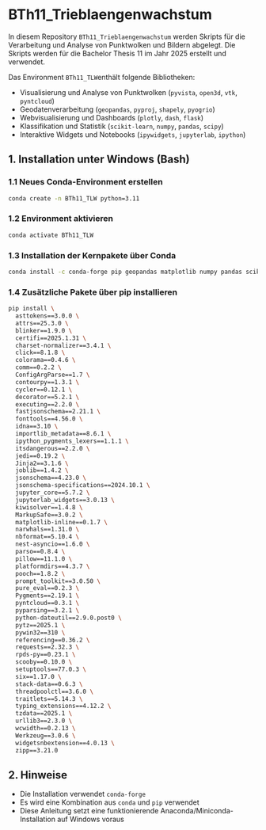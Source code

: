 # BTh11_Trieblaengenwachstum

In diesem Repository `BTh11_Trieblaengenwachstum` werden Skripts für die Verarbeitung und Analyse von Punktwolken und Bildern abgelegt. Die Skripts werden für die Bachelor Thesis 11 im Jahr 2025 erstellt und verwendet.

Das Environment `BTh11_TLW`enthält folgende Bibliotheken:

- Visualisierung und Analyse von Punktwolken (`pyvista`, `open3d`, `vtk`, `pyntcloud`)
- Geodatenverarbeitung (`geopandas`, `pyproj`, `shapely`, `pyogrio`)
- Webvisualisierung und Dashboards (`plotly`, `dash`, `flask`)
- Klassifikation und Statistik (`scikit-learn`, `numpy`, `pandas`, `scipy`)
- Interaktive Widgets und Notebooks (`ipywidgets`, `jupyterlab`, `ipython`)

## 1. Installation unter Windows (Bash)

### 1.1 Neues Conda-Environment erstellen

```bash
conda create -n BTh11_TLW python=3.11
```

### 1.2 Environment aktivieren

```bash
conda activate BTh11_TLW
```

### 1.3 Installation der Kernpakete über Conda

```bash
conda install -c conda-forge pip geopandas matplotlib numpy pandas scikit-learn scipy shapely pyproj laspy vtk open3d pyvista dash flask plotly ipywidgets ipython jupyterlab stringcase tqdm retrying pyogrio
```

### 1.4 Zusätzliche Pakete über pip installieren

```bash
pip install \
  asttokens==3.0.0 \
  attrs==25.3.0 \
  blinker==1.9.0 \
  certifi==2025.1.31 \
  charset-normalizer==3.4.1 \
  click==8.1.8 \
  colorama==0.4.6 \
  comm==0.2.2 \
  ConfigArgParse==1.7 \
  contourpy==1.3.1 \
  cycler==0.12.1 \
  decorator==5.2.1 \
  executing==2.2.0 \
  fastjsonschema==2.21.1 \
  fonttools==4.56.0 \
  idna==3.10 \
  importlib_metadata==8.6.1 \
  ipython_pygments_lexers==1.1.1 \
  itsdangerous==2.2.0 \
  jedi==0.19.2 \
  Jinja2==3.1.6 \
  joblib==1.4.2 \
  jsonschema==4.23.0 \
  jsonschema-specifications==2024.10.1 \
  jupyter_core==5.7.2 \
  jupyterlab_widgets==3.0.13 \
  kiwisolver==1.4.8 \
  MarkupSafe==3.0.2 \
  matplotlib-inline==0.1.7 \
  narwhals==1.31.0 \
  nbformat==5.10.4 \
  nest-asyncio==1.6.0 \
  parso==0.8.4 \
  pillow==11.1.0 \
  platformdirs==4.3.7 \
  pooch==1.8.2 \
  prompt_toolkit==3.0.50 \
  pure_eval==0.2.3 \
  Pygments==2.19.1 \
  pyntcloud==0.3.1 \
  pyparsing==3.2.1 \
  python-dateutil==2.9.0.post0 \
  pytz==2025.1 \
  pywin32==310 \
  referencing==0.36.2 \
  requests==2.32.3 \
  rpds-py==0.23.1 \
  scooby==0.10.0 \
  setuptools==77.0.3 \
  six==1.17.0 \
  stack-data==0.6.3 \
  threadpoolctl==3.6.0 \
  traitlets==5.14.3 \
  typing_extensions==4.12.2 \
  tzdata==2025.1 \
  urllib3==2.3.0 \
  wcwidth==0.2.13 \
  Werkzeug==3.0.6 \
  widgetsnbextension==4.0.13 \
  zipp==3.21.0
```

## 2. Hinweise

- Die Installation verwendet `conda-forge`
- Es wird eine Kombination aus `conda` und `pip` verwendet
- Diese Anleitung setzt eine funktionierende Anaconda/Miniconda-Installation auf Windows voraus

